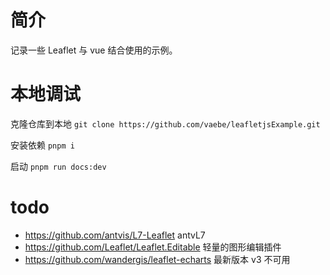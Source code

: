 # 简介
记录一些 Leaflet 与 vue 结合使用的示例。

# 本地调试
克隆仓库到本地 `git clone https://github.com/vaebe/leafletjsExample.git`

安装依赖 `pnpm i`

启动 `pnpm run docs:dev`


# todo
+ https://github.com/antvis/L7-Leaflet antvL7
+ https://github.com/Leaflet/Leaflet.Editable 轻量的图形编辑插件
+ https://github.com/wandergis/leaflet-echarts  最新版本 v3 不可用
